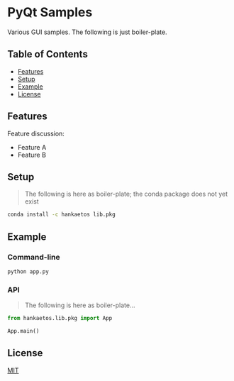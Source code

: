 # PyQt Samples
Various GUI samples. The following is just boiler-plate.

## Table of Contents
- [Features](#features)
- [Setup](#setup)
- [Example](#example)
- [License](#license)

## Features
Feature discussion:
- Feature A
- Feature B

## Setup
> The following is here as boiler-plate; the conda package does not yet exist
```bash
conda install -c hankaetos lib.pkg
```

## Example
### Command-line
```bash
python app.py
```
### API
> The following is here as boiler-plate...
```python
from hankaetos.lib.pkg import App

App.main()
```

## License
[MIT](LICENSE)
